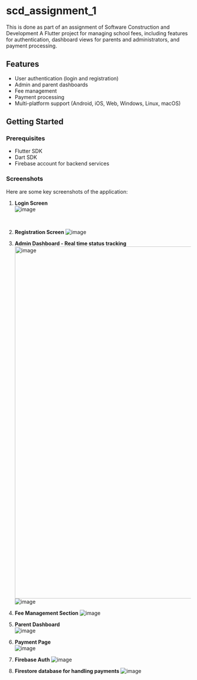 # scd_assignment_1
This is done as part of an assignment of Software Construction and Development
A Flutter project for managing school fees, including features for authentication, dashboard views for parents and administrators, and payment processing.

## Features
- User authentication (login and registration)
- Admin and parent dashboards
- Fee management
- Payment processing
- Multi-platform support (Android, iOS, Web, Windows, Linux, macOS)

## Getting Started

### Prerequisites
- Flutter SDK
- Dart SDK
- Firebase account for backend services

### Screenshots
Here are some key screenshots of the application:

1. **Login Screen**
   <br>
   ![image](https://github.com/user-attachments/assets/5dc97ae7-5f9e-4ee3-90df-e65194d4c0a5)

   <br>
2. **Registration Screen**
   ![image](https://github.com/user-attachments/assets/bb0d325d-5318-4f4a-b2b8-40fa6e75209c)


3. **Admin Dashboard - Real time status tracking**  
   <img width="960" alt="image" src="https://github.com/user-attachments/assets/166dbf8d-297c-454e-b188-f43305d8f165" />
   ![image](https://github.com/user-attachments/assets/1d883aa2-01e9-47c3-8ccb-8bd15e371bdb)
4. **Fee Management Section**
   ![image](https://github.com/user-attachments/assets/7116bbdd-ac6f-4dda-8acd-a87d2c59d865)

6. **Parent Dashboard**  
   ![image](https://github.com/user-attachments/assets/d052df9b-31f2-4a81-a5dd-edf08af6785b)

7. **Payment Page**  
  ![image](https://github.com/user-attachments/assets/081efe80-ae39-429c-b6ff-c730ab6e4036)
8. **Firebase Auth**
   ![image](https://github.com/user-attachments/assets/dd179a90-7e0c-4afd-b436-8f644e05c073)
9. **Firestore database for handling payments**
    ![image](https://github.com/user-attachments/assets/e7e61d5b-e7ac-4721-8be1-a87510fcc6fe)



